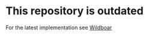 # This repository is outdated

For the latest implementation see [Wildboar](https://github.com/isaksamsten/wildboar)
